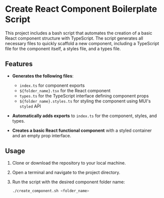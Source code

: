 # Create React Component Boilerplate Script

This project includes a bash script that automates the creation of a basic React component structure with TypeScript. The script generates all necessary files to quickly scaffold a new component, including a TypeScript file for the component itself, a styles file, and a types file.

## Features

- **Generates the following files**:
    - `index.ts` for component exports
    - `${folder_name}.tsx` for the React component
    - `types.ts` for the TypeScript interface defining component props
    - `${folder_name}.styles.ts` for styling the component using MUI's `styled` API

- **Automatically adds exports** to `index.ts` for the component, styles, and types.
- **Creates a basic React functional component** with a styled container and an empty prop interface.

## Usage

1. Clone or download the repository to your local machine.
2. Open a terminal and navigate to the project directory.
3. Run the script with the desired component folder name:

   ```bash
   ./create_component.sh <folder_name>
